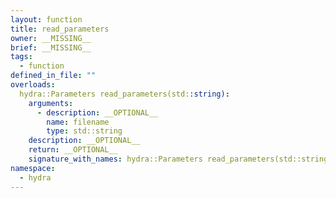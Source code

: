 ```yaml
---
layout: function
title: read_parameters
owner: __MISSING__
brief: __MISSING__
tags:
  - function
defined_in_file: ""
overloads:
  hydra::Parameters read_parameters(std::string):
    arguments:
      - description: __OPTIONAL__
        name: filename
        type: std::string
    description: __OPTIONAL__
    return: __OPTIONAL__
    signature_with_names: hydra::Parameters read_parameters(std::string filename)
namespace:
  - hydra
---
```

